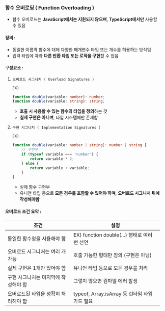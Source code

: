 ### 함수 오버로딩 ( Function Overloading )

- 함수 오버로드는 **JavaScript에서는 지원되지 않으며**, **TypeScript에서만** 사용할 수 있음

#### 정의 :
- 동일한 이름의 함수에 대해 다양한 매개변수 타입 또는 개수를 허용하는 방식임
- 입력 타입에 따라 **다른 반환 타입 또는 로직을 구현**할 수 있음

#### 구성요소 :
1. `오버로드 시그니처 ( Overload Signatures )`
    ```ts
    EX)
   
    function double(variable: number): number;
    function double(variable: string): string; 
    ```
   - **호출 시 사용할 수 있는 함수의 타입을 정의**하는 것
   - **실제 구현은 아니며**, 타입 시스템에만 존재함


2. `구현 시그니처 ( Implementation Signatures )`
    ```ts
    EX)
    
    function double(variable: number | string): number | string {
        // 구현부
        if (typeof variable === 'number') {
            return variable * 2;
        } else {
            return variable + variable;
        }
    }
    ```
   - 실제 함수 구현부
   - 유니언 타입 등으로 **모든 경우를 포함할 수 있어야 하며**, **오버로드 시그니처 뒤에 작성해야함**

#### 오버로드 조건 요약 :
| 조건 | 설명                                                                     |
|------|------------------------------------------------------------------------|
| 동일한 함수명을 사용해야 함 | EX) function double(...) 형태로 여러 번 선언                                 |
| 오버로드 시그니처는 여러 개 가능 | 호출 가능한 형태만 정의 (구현은 아님)                                                           |
| 실제 구현은 1개만 있어야 함 | 유니언 타입 등으로 모든 경우를 처리                                                |
| 구현 시그니처는 마지막에 작성해야 함 | 그렇지 않으면 컴파일 에러 발생                                                      |
| 오버로드된 타입을 정확히 처리해야 함 | typeof, Array.isArray 등 런타임 타입 가드 필요 |

